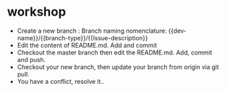 # workshop

- Create a new branch : Branch naming nomenclature: {{dev-name}}/{{branch-type}}/{{Issue-description}}
- Edit the content of README.md. Add and commit
- Checkout the master branch then edit the README.md. Add, commit and push. 
- Checkout your new branch, then update your branch from origin via git pull. 
- You have a conflict, resolve it..